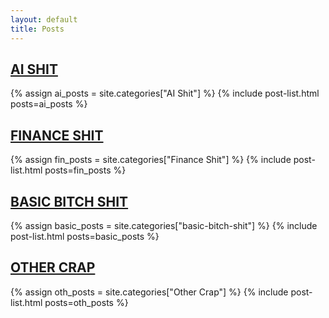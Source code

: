 ```yaml
---
layout: default
title: Posts
---
```


<h2 id="ai-shit" class="category-title">
  <a href="#ai-shit">AI SHIT</a>
</h2>
{% assign ai_posts = site.categories["AI Shit"] %}
{% include post-list.html posts=ai_posts %}

<h2 id="finance-shit" class="category-title">
  <a href="#finance-shit">FINANCE SHIT</a>
</h2>
{% assign fin_posts = site.categories["Finance Shit"] %}
{% include post-list.html posts=fin_posts %}

<h2 class="category-title">
  <a href="{{ '/posts/basic-bitch-shit/' | relative_url }}">
    BASIC BITCH SHIT
  </a>
</h2>
{% assign basic_posts = site.categories["basic-bitch-shit"] %}
{% include post-list.html posts=basic_posts %}

<h2 id="other-crap" class="category-title">
  <a href="#other-crap">OTHER CRAP</a>
</h2>
{% assign oth_posts = site.categories["Other Crap"] %}
{% include post-list.html posts=oth_posts %}

